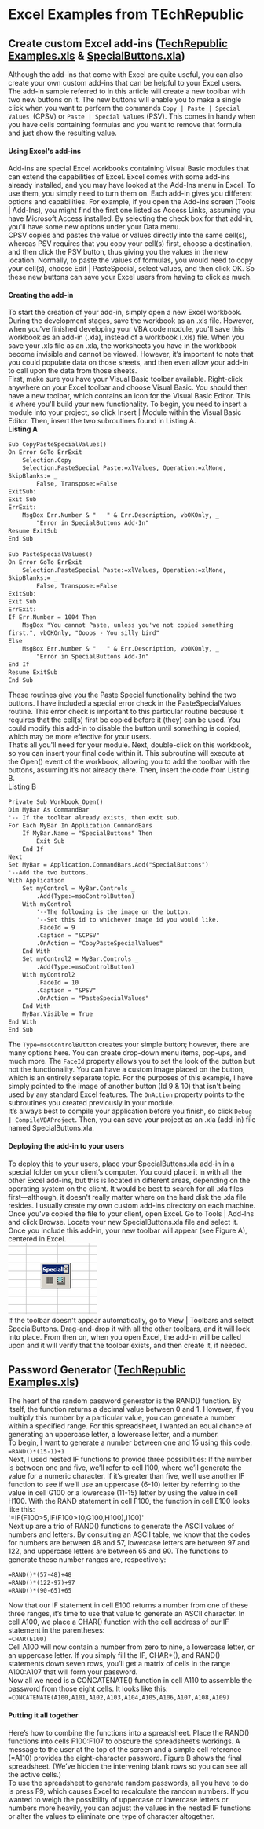 # Excel Examples from TEchRepublic

## Create custom Excel add-ins ([TechRepublic Examples.xls](https://github.com/MikeMyers59/MikeMyers59/blob/main/Excel/Examples/TechRepublic%20Examples.xls) & [SpecialButtons.xla](https://github.com/MikeMyers59/MikeMyers59/blob/main/Excel/Examples/SpecialButtons.xla))
Although the add-ins that come with Excel are quite useful, you can also create your own custom add-ins that can be helpful to your Excel users. The add-in sample referred to in this article will create a new toolbar with two new buttons on it. The new buttons will enable you to make a single click when you want to perform the commands `Copy | Paste | Special Values `(CPSV) or `Paste | Special Values` (PSV). This comes in handy when you have cells containing formulas and you want to remove that formula and just show the resulting value.  
#### Using Excel's add-ins  
Add-ins are special Excel workbooks containing Visual Basic modules that can extend the capabilities of Excel. Excel comes with some add-ins already installed, and you may have looked at the Add-Ins menu in Excel. To use them, you simply need to turn them on. Each add-in gives you different options and capabilities. For example, if you open the Add-Ins screen (Tools | Add-Ins), you might find the first one listed as Access Links, assuming you have Microsoft Access installed. By selecting the check box for that add-in, you'll have some new options under your Data menu.  
CPSV copies and pastes the value or values directly into the same cell(s), whereas PSV requires that you copy your cell(s) first, choose a destination, and then click the PSV button, thus giving you the values in the new location. Normally, to paste the values of formulas, you would need to copy your cell(s), choose Edit | PasteSpecial, select values, and then click OK. So these new buttons can save your Excel users from having to click as much.  
#### Creating the add-in  
To start the creation of your add-in, simply open a new Excel workbook. During the development stages, save the workbook as an .xls file. However, when you've finished developing your VBA code module, you'll save this workbook as an add-in (.xla), instead of a workbook (.xls) file. When you save your .xls file as an .xla, the worksheets you have in the workbook become invisible and cannot be viewed. However, it’s important to note that you could populate data on those sheets, and then even allow your add-in to call upon the data from those sheets.  
First, make sure you have your Visual Basic toolbar available. Right-click anywhere on your Excel toolbar and choose Visual Basic. You should then have a new toolbar, which contains an icon for the Visual Basic Editor. This is where you'll build your new functionality. To begin, you need to insert a module into your project, so click Insert | Module within the Visual Basic Editor. Then, insert the two subroutines found in Listing A.  
**Listing A**
```vba
Sub CopyPasteSpecialValues()
On Error GoTo ErrExit
    Selection.Copy
    Selection.PasteSpecial Paste:=xlValues, Operation:=xlNone, SkipBlanks:= _
        False, Transpose:=False
ExitSub:
Exit Sub
ErrExit:
    MsgBox Err.Number & "   " & Err.Description, vbOKOnly, _
        "Error in SpecialButtons Add-In"
Resume ExitSub
End Sub

Sub PasteSpecialValues()
On Error GoTo ErrExit
    Selection.PasteSpecial Paste:=xlValues, Operation:=xlNone, SkipBlanks:= _
        False, Transpose:=False
ExitSub:
Exit Sub
ErrExit:
If Err.Number = 1004 Then
    MsgBox "You cannot Paste, unless you've not copied something first.", vbOKOnly, "Ooops - You silly bird"
Else
    MsgBox Err.Number & "   " & Err.Description, vbOKOnly, _
        "Error in SpecialButtons Add-In"
End If
Resume ExitSub
End Sub
```  
These routines give you the Paste Special functionality behind the two buttons. I have included a special error check in the PasteSpecialValues routine. This error check is important to this particular routine because it requires that the cell(s) first be copied before it (they) can be used. You could modify this add-in to disable the button until something is copied, which may be more effective for your users.  
That’s all you'll need for your module. Next, double-click on this workbook, so you can insert your final code within it. This subroutine will execute at the Open() event of the workbook, allowing you to add the toolbar with the buttons, assuming it’s not already there. Then, insert the code from Listing B.  
Listing B
```vba
Private Sub Workbook_Open()
Dim MyBar As CommandBar
'-- If the toolbar already exists, then exit sub.
For Each MyBar In Application.CommandBars
    If MyBar.Name = "SpecialButtons" Then
        Exit Sub
    End If
Next
Set MyBar = Application.CommandBars.Add("SpecialButtons")
'--Add the two buttons.
With Application
    Set myControl = MyBar.Controls _
        .Add(Type:=msoControlButton)
    With myControl
        '--The following is the image on the button.
        '--Set this id to whichever image id you would like.
        .FaceId = 9
        .Caption = "&CPSV"
        .OnAction = "CopyPasteSpecialValues"
    End With
    Set myControl2 = MyBar.Controls _
        .Add(Type:=msoControlButton)
    With myControl2
        .FaceId = 10
        .Caption = "&PSV"
        .OnAction = "PasteSpecialValues"
    End With
    MyBar.Visible = True
End With
End Sub
```
The `Type=msoControlButton` creates your simple button; however, there are many options here. You can create drop-down menu items, pop-ups, and much more. The `FaceId` property allows you to set the look of the button but not the functionality. You can have a custom image placed on the button, which is an entirely separate topic. For the purposes of this example, I have simply pointed to the image of another button (Id 9 & 10) that isn't being used by any standard Excel features. The `OnAction` property points to the subroutines you created previously in your module.  
It’s always best to compile your application before you finish, so click `Debug | CompileVBAProject`. Then, you can save your project as an .xla (add-in) file named SpecialButtons.xla.
#### Deploying the add-in to your users  
To deploy this to your users, place your SpecialButtons.xla add-in in a special folder on your client’s computer. You could place it in with all the other Excel add-ins, but this is located in different areas, depending on the operating system on the client. It would be best to search for all .xla files first—although, it doesn't really matter where on the hard disk the .xla file resides. I usually create my own custom add-ins directory on each machine.  
Once you've copied the file to your client, open Excel. Go to Tools | Add-Ins and click Browse. Locate your new SpecialButtons.xla file and select it. Once you include this add-in, your new toolbar will appear (see Figure A), centered in Excel.  
![Example 01](https://github.com/MikeMyers59/MikeMyers59/blob/main/Excel/Examples/Examples%2001.png)  
If the toolbar doesn't appear automatically, go to View | Toolbars and select SpecialButtons. Drag-and-drop it with all the other toolbars, and it will lock into place. From then on, when you open Excel, the add-in will be called upon and it will verify that the toolbar exists, and then create it, if needed.  

## Password Generator  ([TechRepublic Examples.xls](https://github.com/MikeMyers59/MikeMyers59/blob/main/Excel/Examples/TechRepublic%20Examples.xls))
The heart of the random password generator is the RAND() function. By itself, the function returns a decimal value between 0 and 1. However, if you multiply this number by a particular value, you can generate a number within a specified range. For this spreadsheet, I wanted an equal chance of generating an uppercase letter, a lowercase letter, and a number.   
To begin, I want to generate a number between one and 15 using this code:   
`=RAND()*(15-1)+1`  
Next, I used nested IF functions to provide three possibilities: If the number is between one and five, we’ll refer to cell I100, where we’ll generate the value for a numeric character. If it’s greater than five, we’ll use another IF function to see if we’ll use an uppercase (6-10) letter by referring to the value in cell G100 or a lowercase (11-15) letter by using the value in cell H100. With the RAND statement in cell F100, the function in cell E100 looks like this:  
'=IF(F100>5,IF(F100>10,G100,H100),I100)'  
Next up are a trio of RAND() functions to generate the ASCII values of numbers and letters. By consulting an ASCII table, we know that the codes for numbers are between 48 and 57, lowercase letters are between 97 and 122, and uppercase letters are between 65 and 90. The functions to generate these number ranges are, respectively:  
```vba
=RAND()*(57-48)+48
=RAND()*(122-97)+97
=RAND()*(90-65)+65
```
Now that our IF statement in cell E100 returns a number from one of these three ranges, it’s time to use that value to generate an ASCII character. In cell A100, we place a CHAR() function with the cell address of our IF statement in the parentheses:  
`=CHAR(E100)`  
Cell A100 will now contain a number from zero to nine, a lowercase letter, or an uppercase letter. If you simply fill the IF, CHAR*(), and RAND() statements down seven rows, you’ll get a matrix of cells in the range A100:A107 that will form your password.  
Now all we need is a CONCATENATE() function in cell A110 to assemble the password from those eight cells. It looks like this:  
`=CONCATENATE(A100,A101,A102,A103,A104,A105,A106,A107,A108,A109)`   
#### Putting it all together  
Here’s how to combine the functions into a spreadsheet. Place the RAND() functions into cells F100:F107 to obscure the spreadsheet’s workings. A message to the user at the top of the screen and a simple cell reference (=A110) provides the eight-character password. Figure B shows the final spreadsheet. (We’ve hidden the intervening blank rows so you can see all the active cells.)  
To use the spreadsheet to generate random passwords, all you have to do is press F9, which causes Excel to recalculate the random numbers. If you wanted to weigh the possibility of uppercase or lowercase letters or numbers more heavily, you can adjust the values in the nested IF functions or alter the values to eliminate one type of character altogether.  

